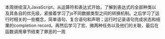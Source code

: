 ​		本周继续深入JavaScript，从运算符和表达式开始，了解到表达式的全部种类以及其各自的优先级，紧接着学习了js不同数据类型之间的转换机制。之后学习了运行时相关的一些概念，简单语句、复合语句和声明；运行时记录语句完成状态和结果的completion record。再然后学习了宏、微两种任务以及他们的关联，最后在函数调用章节结束了罪恶的一周